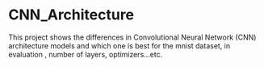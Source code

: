 # CNN_Architecture
This project shows the differences in Convolutional Neural Network (CNN) architecture models and which one is best for the mnist dataset, in evaluation , number of layers, optimizers...etc.
